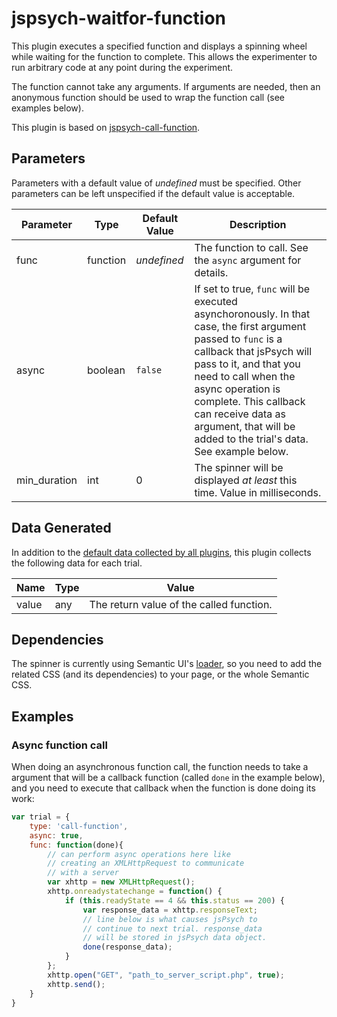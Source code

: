 # jspsych-waitfor-function

This plugin executes a specified function and displays a spinning wheel while waiting for the function to complete.
This allows the experimenter to run arbitrary code at any point during the experiment.

The function cannot take any arguments. If arguments are needed, then an anonymous function should be used to wrap the function call (see examples below).

This plugin is based on [jspsych-call-function](https://www.jspsych.org/plugins/jspsych-call-function/).

## Parameters

Parameters with a default value of *undefined* must be specified. Other parameters can be left unspecified if the default value is acceptable.

Parameter    | Type     | Default Value | Description
-------------|----------|---------------|------------
func         | function | *undefined*   | The function to call. See the `async` argument for details.
async        | boolean  | `false`       | If set to true, `func` will be executed asynchoronously. In that case, the first argument passed to `func` is a callback that jsPsych will pass to it, and that you need to call when the async operation is complete. This callback can receive data as argument, that will be added to the trial's data. See example below.
min_duration | int      | 0             | The spinner will be displayed *at least* this time. Value in milliseconds.

## Data Generated

In addition to the [default data collected by all plugins](https://www.jspsych.org/plugins/overview/#data-collected-by-plugins), this plugin collects the following data for each trial.

Name | Type | Value
-----|------|------
value | any | The return value of the called function.

## Dependencies

The spinner is currently using Semantic UI's [loader](https://semantic-ui.com/elements/loader.html), so you need to add the related CSS (and its dependencies) to your page, or the whole Semantic CSS.

## Examples

### Async function call

When doing an asynchronous function call, the function needs to take a argument that will be a callback function (called `done` in the example below),
and you need to execute that callback when the function is done doing its work:

```javascript
var trial = {
    type: 'call-function',
    async: true,
    func: function(done){
        // can perform async operations here like
        // creating an XMLHttpRequest to communicate
        // with a server
        var xhttp = new XMLHttpRequest();
        xhttp.onreadystatechange = function() {
            if (this.readyState == 4 && this.status == 200) {
                var response_data = xhttp.responseText;
                // line below is what causes jsPsych to 
                // continue to next trial. response_data
                // will be stored in jsPsych data object.
                done(response_data);
            }
        };
        xhttp.open("GET", "path_to_server_script.php", true);
        xhttp.send();
    }
}
```
